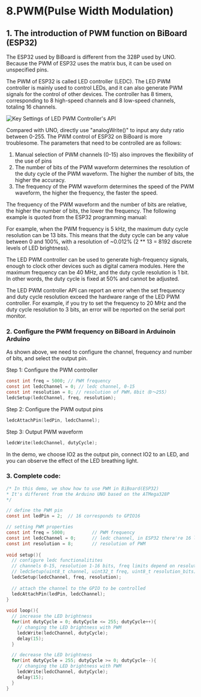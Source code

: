 # 8.PWM(Pulse Width Modulation)

## 1. The introduction of PWM function on BiBoard (ESP32)

The ESP32 used by BiBoard is different from the 328P used by UNO. Because the PWM of ESP32 uses the matrix bus, it can be used on unspecified pins.

The PWM of ESP32 is called LED controller (LEDC). The LED PWM controller is mainly used to control LEDs, and it can also generate PWM signals for the control of other devices. The controller has 8 timers, corresponding to 8 high-speed channels and 8 low-speed channels, totaling 16 channels.

![Key Settings of LED PWM Controller's API](../../.gitbook/assets/ESP\_PWM01.jpeg)

Compared with UNO, directly use "analogWrite()" to input any duty ratio between 0-255. The PWM control of ESP32 on BiBoard is more troublesome. The parameters that need to be controlled are as follows:

1. Manual selection of PWM channels (0-15) also improves the flexibility of the use of pins
2. The number of bits of the PWM waveform determines the resolution of the duty cycle of the PWM waveform. The higher the number of bits, the higher the accuracy.
3. The frequency of the PWM waveform determines the speed of the PWM waveform, the higher the frequency, the faster the speed.

The frequency of the PWM waveform and the number of bits are relative, the higher the number of bits, the lower the frequency. The following example is quoted from the ESP32 programming manual:

For example, when the PWM frequency is 5 kHz, the maximum duty cycle resolution can be 13 bits. This means that the duty cycle can be any value between 0 and 100%, with a resolution of \~0.012% (2 \*\* 13 = 8192 discrete levels of LED brightness).

The LED PWM controller can be used to generate high-frequency signals, enough to clock other devices such as digital camera modules. Here the maximum frequency can be 40 MHz, and the duty cycle resolution is 1 bit. In other words, the duty cycle is fixed at 50% and cannot be adjusted.

The LED PWM controller API can report an error when the set frequency and duty cycle resolution exceed the hardware range of the LED PWM controller. For example, if you try to set the frequency to 20 MHz and the duty cycle resolution to 3 bits, an error will be reported on the serial port monitor.

### 2. Configure the PWM frequency on BiBoard in Arduinoin Arduino

As shown above, we need to configure the channel, frequency and number of bits, and select the output pin.

Step 1: Configure the PWM controller

```c
const int freq = 5000; // PWM frequency
const int ledcChannel = 0; // ledc channel, 0-15
const int resolution = 8; // resolution of PWM，8bit（0～255）
ledcSetup(ledcChannel, freq, resolution);
```

Step 2: Configure the PWM output pins

```cpp
ledcAttachPin(ledPin, ledcChannel);
```

Step 3: Output PWM waveform

```c
ledcWrite(ledcChannel, dutyCycle);
```

In the demo, we choose IO2 as the output pin, connect IO2 to an LED, and you can observe the effect of the LED breathing light.

### 3. Complete code:

```c
/* In this demo, we show how to use PWM in BiBoard(ESP32)
* It's different from the Arduino UNO based on the ATMega328P
*/

// define the PWM pin
const int ledPin = 2;  // 16 corresponds to GPIO16

// setting PWM properties
const int freq = 5000;          // PWM frequency
const int ledcChannel = 0;      // ledc channel, in ESP32 there're 16 ledc(PWM) channels
const int resolution = 8;       // resolution of PWM
 
void setup(){
  // configure ledc functionalitites
  // channels 0-15, resolution 1-16 bits, freq limits depend on resolution
  // ledcSetup(uint8_t channel, uint32_t freq, uint8_t resolution_bits);
  ledcSetup(ledcChannel, freq, resolution);     
  
  // attach the channel to the GPIO to be controlled
  ledcAttachPin(ledPin, ledcChannel);
}
 
void loop(){
  // increase the LED brightness
  for(int dutyCycle = 0; dutyCycle <= 255; dutyCycle++){   
    // changing the LED brightness with PWM
    ledcWrite(ledcChannel, dutyCycle);
    delay(15);
  }

  // decrease the LED brightness
  for(int dutyCycle = 255; dutyCycle >= 0; dutyCycle--){
    // changing the LED brightness with PWM
    ledcWrite(ledcChannel, dutyCycle);   
    delay(15);
  }
}
```
